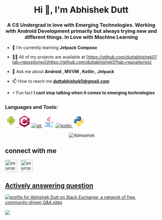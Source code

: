 <h1 align="center">Hi 👋, I'm Abhishek Dutt</h1>
<h3 align="center">A CS Undergrad in love with Emerging Technologies. Working with Android Development primarily but always trying new and different things. In Love with Machine Learning</h3>




- 🌱 I’m currently learning **Jetpack Compose**

- 👨‍💻 All of my projects are available at [https://github.com/duttabhishek0?tab=repositories](https://github.com/duttabhishek0?tab=repositories)

- 💬 Ask me about **Android , MVVM , Kotlin , Jetpack**

- 📫 How to reach me **duttabhishek0@gmail.com**

- ⚡ Fun fact **I cant stop talking when it comes to emerging technologies**

<h3 align="left">Languages and Tools:</h3>
<p align="left"> <a href="https://developer.android.com" target="_blank"> <img src="https://raw.githubusercontent.com/devicons/devicon/master/icons/android/android-original-wordmark.svg" alt="android" width="40" height="40"/> </a> <a href="https://www.w3schools.com/cpp/" target="_blank"> <img src="https://raw.githubusercontent.com/devicons/devicon/master/icons/cplusplus/cplusplus-original.svg" alt="cplusplus" width="40" height="40"/> </a>  <a href="https://git-scm.com/" target="_blank"> <img src="https://www.vectorlogo.zone/logos/git-scm/git-scm-icon.svg" alt="git" width="40" height="40"/> </a> <a href="https://www.java.com" target="_blank"> <img src="https://raw.githubusercontent.com/devicons/devicon/master/icons/java/java-original.svg" alt="java" width="40" height="40"/> </a> <a href="https://kotlinlang.org" target="_blank"> <img src="https://www.vectorlogo.zone/logos/kotlinlang/kotlinlang-icon.svg" alt="kotlin" width="40" height="40"/> </a>  <a href="https://www.python.org" target="_blank"> <img src="https://raw.githubusercontent.com/devicons/devicon/master/icons/python/python-original.svg" alt="python" width="40" height="40"/> </a> </p>


<p align="center">&nbsp;<img align="center" src="https://github-readme-stats.vercel.app/api?username=duttabhishek0&show_icons=true&locale=en" alt="Abhisehek" /></p>



## connect with me 
<a href="https://linkedin.com/in/duttabhishek0" target="_blank" rel="noopener noreferrer"><img src="https://i.imgur.com/kF9HMpz.png" width=40px height=40px title="source: imgur.com" /></a> &nbsp;  <a href="https://twitter.com/duttabhishek0" target="_blank" rel="noopener noreferrer"><img src="https://i.imgur.com/G7yTDHP.png" width=40px height=40px title="source: imgur.com" />
  <br>

## Actively answering question
<a href="https://stackexchange.com/users/18716710/abhishek-dutt"><img src="https://stackexchange.com/users/flair/18716710.png" width="208" height="58" alt="profile for Abhishek Dutt on Stack Exchange, a network of free, community-driven Q&amp;A sites" title="profile for Abhishek Dutt on Stack Exchange, a network of free, community-driven Q&amp;A sites" /></a>
  <br><br>
![](https://komarev.com/ghpvc/?username=duttabhishek0&style=plastic&label=Stalker+Alert) <br>
